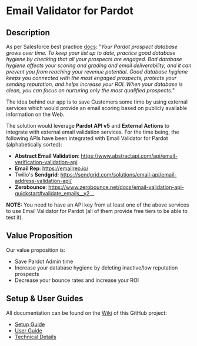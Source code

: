 # Email Validator for Pardot

## Description
As per Salesforce best practice [docs](https://help.salesforce.com/s/articleView?language=en_US&id=sf.pardot_database_hygiene.htm&type=5): "_Your Pardot prospect database grows over time. To keep your list up to date, practice good database hygiene by checking that all your prospects are engaged. Bad database hygiene affects your scoring and grading and email deliverability, and it can prevent you from reaching your revenue potential. Good database hygiene keeps you connected with the most engaged prospects, protects your sending reputation, and helps increase your ROI. When your database is clean, you can focus on nurturing only the most qualified prospects._"



The idea behind our app is to save Customers some time by using external services which would provide an email scoring based on publicly available information on the Web.

The solution would leverage **Pardot API v5** and **External Actions** to integrate with external email validation services.
For the time being, the following APIs have been integrated with Email Validator for Pardot (alphabetically sorted):
* **Abstract Email Validation**: https://www.abstractapi.com/api/email-verification-validation-api
* **Email Rep**: https://emailrep.io/
* Twilio's **Sendgrid**: https://sendgrid.com/solutions/email-api/email-address-validation-api/
* **Zerobounce**: https://www.zerobounce.net/docs/email-validation-api-quickstart#validate_emails__v2__

**NOTE:** You need to have an API key from at least one of the above services to use Email Validator for Pardot (all of them provide free tiers to be able to test it).

## Value Proposition
Our value proposition is:
* Save Pardot Admin time
* Increase your database hygiene by deleting inactive/low reputation prospects
* Decrease your bounce rates and increase your ROI

## Setup & User Guides
All documentation can be found on the [Wiki](https://github.com/SalesforceLabs/EmailValidator/wiki) of this GitHub project:
* [Setup Guide](https://github.com/SalesforceLabs/EmailValidator/wiki/1.-Setup-Guide)
* [User Guide](https://github.com/SalesforceLabs/EmailValidator/wiki/2.-User-Guide)
* [Technical Details](#)
